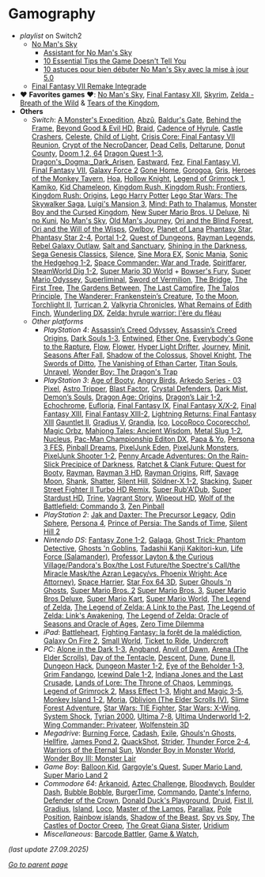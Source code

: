 # Gamography

* *playlist* on Switch2
  * [No Man's Sky](https://en.wikipedia.org/wiki/No_Man%27s_Sky)
    * [Assistant for No Man's Sky](https://nmsassistant.com/)
    * [10 Essential Tips the Game Doesn't Tell You](https://www.youtube.com/watch?v=GtwQ3cyv-3E)
    * [10 astuces pour bien débuter No Man's Sky avec la mise à jour 5.0](https://www.millenium.org/guide/416026.html)
  * [Final Fantasy VII Remake Integrade](https://fr.wikipedia.org/wiki/Final_Fantasy_VII_Remake)
* :heart: **Favorites games** :heart::
  [No Man's Sky](https://en.wikipedia.org/wiki/No_Man%27s_Sky),
  [Final Fantasy XII](https://en.wikipedia.org/wiki/Final_Fantasy_XII),
  [Skyrim](https://en.wikipedia.org/wiki/The_Elder_Scrolls_V:_Skyrim),
  [Zelda - Breath of the Wild](https://en.wikipedia.org/wiki/The_Legend_of_Zelda:_Breath_of_the_Wild)
  & [Tears of the Kingdom](https://en.wikipedia.org/wiki/The_Legend_of_Zelda:_Tears_of_the_Kingdom),
* **Others**
  * _Switch_:
    [A Monster's Expedition](https://www.monsterexpedition.com/),
    [Abzû](https://en.wikipedia.org/wiki/Abz%C3%BB),
    [Baldur's Gate](https://en.wikipedia.org/wiki/Baldur%27s_Gate),
    [Behind the Frame](https://en.wikipedia.org/wiki/Behind_the_Frame%3A_The_Finest_Scenery),
    [Beyond Good & Evil HD](https://en.wikipedia.org/wiki/Beyond_Good_%26_Evil_(video_game)),
    [Braid](https://en.wikipedia.org/wiki/Braid_(video_game)),
    [Cadence of Hyrule](https://en.wikipedia.org/wiki/Cadence_of_Hyrule),
    [Castle Crashers](https://en.wikipedia.org/wiki/Castle_Crashers),
    [Celeste](https://en.wikipedia.org/wiki/Celeste_(video_game)),
    [Child of Light](https://en.wikipedia.org/wiki/Child_of_Light),
    [Crisis Core: Final Fantasy VII Reunion](https://en.wikipedia.org/wiki/Crisis_Core:_Final_Fantasy_VII),
    [Crypt of the NecroDancer](https://en.wikipedia.org/wiki/Crypt_of_the_NecroDancer),
    [Dead Cells](https://en.wikipedia.org/wiki/Dead_Cells),
    [Deltarune](https://en.wikipedia.org/wiki/Deltarune),
    [Donut County](https://en.wikipedia.org/wiki/Donut_County),
    [Doom 1,2, 64](https://en.wikipedia.org/wiki/Doom_(1993_video_game))
    [Dragon Quest 1-3](https://en.wikipedia.org/wiki/Dragon_Quest),
    [Dragon's_Dogma:_Dark_Arisen](https://en.wikipedia.org/wiki/Dragon%27s_Dogma#Dragon's_Dogma:_Dark_Arisen),
    [Eastward](https://en.wikipedia.org/wiki/Eastward_(video_game)),
    [Fez](https://en.wikipedia.org/wiki/Fez_(video_game)),
    [Final Fantasy VI](https://en.wikipedia.org/wiki/Final_Fantasy_VI),
    [Final Fantasy VII](https://en.wikipedia.org/wiki/Final_Fantasy_VII),
    [Galaxy Force 2](https://en.wikipedia.org/wiki/Galaxy_Force)
    [Gone Home](https://en.wikipedia.org/wiki/Gone_Home),
    [Gorogoa](https://en.wikipedia.org/wiki/Gorogoa),
    [Gris](https://en.wikipedia.org/wiki/Gris),
    [Heroes of the Monkey Tavern](https://heroesofthemonkeytavern.com/),
    [Hoa](https://www.hoathegame.com/),
    [Hollow Knight](https://en.wikipedia.org/wiki/Hollow_Knight),
    [Legend of Grimrock 1](https://en.wikipedia.org/wiki/Legend_of_Grimrock),
    [Kamiko](https://en.wikipedia.org/wiki/Kamiko),
    [Kid Chameleon](https://en.wikipedia.org/wiki/Kid_Chameleon),
    [Kingdom Rush, Kingdom Rush: Frontiers](https://en.wikipedia.org/wiki/Kingdom_Rush),
    [Kingdom Rush: Origins](https://en.wikipedia.org/wiki/Kingdom_Rush:_Origins),
    [Lego Harry Potter](https://en.wikipedia.org/wiki/Lego_Harry_Potter:_Years_1%E2%80%934)
    [Lego Star Wars: The Skywalker Saga](https://en.wikipedia.org/wiki/Lego_Star_Wars:_The_Skywalker_Saga),
    [Luigi's Mansion 3](https://en.wikipedia.org/wiki/Luigi%27s_Mansion_3),
    [Mind: Path to Thalamus](https://en.wikipedia.org/wiki/Mind:_Path_to_Thalamus),
    [Monster Boy and the Cursed Kingdom](https://en.wikipedia.org/wiki/Monster_Boy_and_the_Cursed_Kingdom),
    [New Super Mario Bros. U Deluxe](https://en.wikipedia.org/wiki/New_Super_Mario_Bros._U),
    [Ni no Kuni](https://en.wikipedia.org/wiki/Ni_no_Kuni),
    [No Man's Sky](https://en.wikipedia.org/wiki/No_Man%27s_Sky),
    [Old Man's Journey](https://en.wikipedia.org/wiki/Old_Man%27s_Journey),
    [Ori and the Blind Forest](https://en.wikipedia.org/wiki/Ori_and_the_Blind_Forest),
    [Ori and the Will of the Wisps](https://en.wikipedia.org/wiki/Ori_and_the_Will_of_the_Wisps),
    [Owlboy](https://en.wikipedia.org/wiki/Owlboy),
    [Planet of Lana](https://en.wikipedia.org/wiki/Planet_of_Lana)
    [Phantasy Star](https://en.wikipedia.org/wiki/Phantasy_Star_(video_game)),
    [Phantasy Star 2-4](https://en.wikipedia.org/wiki/Phantasy_Star_II),
    [Portal 1-2](https://en.wikipedia.org/wiki/Portal_(video_game)),
    [Quest of Dungeons](https://en.wikipedia.org/wiki/Quest_of_Dungeons),
    [Rayman Legends](https://en.wikipedia.org/wiki/Rayman_Legends),
    [Rebel Galaxy Outlaw](https://en.wikipedia.org/wiki/Rebel_Galaxy_Outlaw),
    [Salt and Sanctuary](https://en.wikipedia.org/wiki/Salt_and_Sanctuary),
    [Shining in the Darkness](https://en.wikipedia.org/wiki/Shining_in_the_Darkness),
    [Sega Genesis Classics](https://en.wikipedia.org/wiki/Sega_Genesis_Classics),
    [Silence](https://en.wikipedia.org/wiki/Silence_(video_game)),
    [Sine Mora EX](https://en.wikipedia.org/wiki/Sine_Mora),
    [Sonic Mania](https://en.wikipedia.org/wiki/Sonic_Mania),
    [Sonic the Hedgehog 1-2](https://en.wikipedia.org/wiki/Sonic_the_Hedgehog_(1991_video_game)),
    [Space Commander: War and Trade](https://store.steampowered.com/app/1449750/Space_Commander_War_and_Trade/),
    [Spiritfarer](https://en.wikipedia.org/wiki/Spiritfarer),
    [SteamWorld Dig 1-2](https://en.wikipedia.org/wiki/SteamWorld_Dig),
    [Super Mario 3D World](https://en.wikipedia.org/wiki/Super_Mario_3D_World) +
    [Bowser's Fury](https://en.wikipedia.org/wiki/Bowser%27s_Fury),
    [Super Mario Odyssey](https://en.wikipedia.org/wiki/Super_Mario_Odyssey),
    [Superliminal](https://en.wikipedia.org/wiki/Superliminal),
    [Sword of Vermilion](https://en.wikipedia.org/wiki/Sword_of_Vermilion),
    [The Bridge](https://en.wikipedia.org/wiki/The_Bridge_(video_game)),
    [The First Tree](https://en.wikipedia.org/wiki/The_First_Tree),
    [The Gardens Between](https://en.wikipedia.org/wiki/The_Gardens_Between),
    [The Last Campfire](https://en.wikipedia.org/wiki/The_Last_Campfire),
    [The Talos Principle](https://en.wikipedia.org/wiki/The_Talos_Principle),
    [The Wanderer: Frankenstein’s Creature](https://store.steampowered.com/app/966670/The_Wanderer_Frankensteins_Creature/),
    [To the Moon](https://en.wikipedia.org/wiki/To_the_Moon),
    [Torchlight II](https://en.wikipedia.org/wiki/Torchlight_II),
    [Turrican 2](https://www.lemon64.com/game/turrican-2),
    [Valkyria Chronicles](https://en.wikipedia.org/wiki/Valkyria_Chronicles_(video_game)),
    [What Remains of Edith Finch](https://en.wikipedia.org/wiki/What_Remains_of_Edith_Finch),
    [Wunderling DX](https://store.steampowered.com/app/732930/Wunderling_DX/),
    [Zelda: hyrule warrior: l'ère du fléau](https://en.wikipedia.org/wiki/Hyrule_Warriors:_Age_of_Calamity)
  * _Other platforms_
    * _PlayStation 4_:
      [Assassin’s Creed Odyssey](https://fr.wikipedia.org/wiki/Assassin%27s_Creed_Odyssey),
      [Assassin’s Creed Origins](https://fr.wikipedia.org/wiki/Assassin%27s_Creed_Origins),
      [Dark Souls 1-3](https://fr.wikipedia.org/wiki/Dark_Souls),
      [Entwined](https://en.wikipedia.org/wiki/Entwined_(video_game)),
      [Ether One](https://en.wikipedia.org/wiki/Ether_One),
      [Everybody's Gone to the Rapture](https://en.wikipedia.org/wiki/Everybody%27s_Gone_to_the_Rapture),
      [Flow](https://en.wikipedia.org/wiki/Flow_(video_game)),
      [Flower](https://en.wikipedia.org/wiki/Flower_(video_game)),
      [Hyper Light Drifter](https://en.wikipedia.org/wiki/Hyper_Light_Drifter),
      [Journey](https://en.wikipedia.org/wiki/Journey_(2012_video_game)),
      [Minit](https://en.wikipedia.org/wiki/Minit),
      [Seasons After Fall](https://en.wikipedia.org/wiki/Seasons_After_Fall),
      [Shadow of the Colossus](https://en.wikipedia.org/wiki/Shadow_of_the_Colossus),
      [Shovel Knight](https://en.wikipedia.org/wiki/Shovel_Knight),
      [The Swords of Ditto](https://en.wikipedia.org/wiki/The_Swords_of_Ditto),
      [The Vanishing of Ethan Carter](https://en.wikipedia.org/wiki/The_Vanishing_of_Ethan_Carter),
      [Titan Souls](https://en.wikipedia.org/wiki/Titan_Souls),
      [Unravel](https://en.wikipedia.org/wiki/Unravel_(video_game)),
      [Wonder Boy: The Dragon's Trap](https://en.wikipedia.org/wiki/Wonder_Boy:_The_Dragon%27s_Trap)
    * _PlayStation 3_:
      [Age of Booty](https://en.wikipedia.org/wiki/Age_of_Booty),
      [Angry Birds](https://en.wikipedia.org/wiki/Angry_Birds),
      [Arkedo Series - 03 Pixel](https://www.pastagames.com/arkedo-series-03-pixel/),
      [Astro Tripper](https://store.steampowered.com/app/110600/Astro_Tripper/),
      [Blast Factor](https://en.wikipedia.org/wiki/Blast_Factor),
      [Crystal Defenders](https://en.wikipedia.org/wiki/Crystal_Defenders),
      [Dark Mist](https://en.wikipedia.org/wiki/Dark_Mist),
      [Demon’s Souls](https://en.wikipedia.org/wiki/Demon%27s_Souls),
      [Dragon Age: Origins](https://en.wikipedia.org/wiki/Dragon_Age:_Origins),
      [Dragon’s Lair 1-2](https://en.wikipedia.org/wiki/Dragon%27s_Lair),
      [Echochrome](https://en.wikipedia.org/wiki/Echochrome),
      [Eufloria](https://en.wikipedia.org/wiki/Eufloria),
      [Final Fantasy IX](https://en.wikipedia.org/wiki/Final_Fantasy_IX),
      [Final Fantasy X/X-2](https://en.wikipedia.org/wiki/Final_Fantasy_X/X-2_HD_Remaster),
      [Final Fantasy XIII](https://en.wikipedia.org/wiki/Final_Fantasy_XIII),
      [Final Fantasy XIII-2](https://en.wikipedia.org/wiki/Final_Fantasy_XIII-2),
      [Lightning Returns: Final Fantasy XIII](https://en.wikipedia.org/wiki/Lightning_Returns:_Final_Fantasy_XIII)
      [Gauntlet II](https://en.wikipedia.org/wiki/Gauntlet_II),
      [Gradius V](https://en.wikipedia.org/wiki/Gradius_V),
      [Grandia](https://en.wikipedia.org/wiki/Grandia),
      [Ico](https://en.wikipedia.org/wiki/Ico),
      [LocoRoco Cocoreccho!](https://en.wikipedia.org/wiki/LocoRoco_Cocoreccho!),
      [Magic Orbz](https://en.wikipedia.org/wiki/Magic_Orbz),
      [Mahjong Tales: Ancient Wisdom](https://en.wikipedia.org/wiki/Mahjong_Tales:_Ancient_Wisdom),
      [Metal Slug 1-2](https://en.wikipedia.org/wiki/Metal_Slug),
      [Nucleus](https://en.wikipedia.org/wiki/Nucleus_(video_game)),
      [Pac-Man Championship Editon DX](https://en.wikipedia.org/wiki/Pac-Man_Championship_Edition_DX),
      [Papa & Yo](https://en.wikipedia.org/wiki/Papo_%26_Yo),
      [Persona 3 FES](https://en.wikipedia.org/wiki/Persona_3#Persona_3_FES),
      [Pinball Dreams](https://en.wikipedia.org/wiki/Pinball_Dreams),
      [PixelJunk Eden](https://en.wikipedia.org/wiki/PixelJunk_Eden),
      [PixelJunk Monsters](https://en.wikipedia.org/wiki/PixelJunk_Monsters),
      [PixelJunk Shooter 1-2](https://en.wikipedia.org/wiki/PixelJunk_Shooter),
      [Penny Arcade Adventures: On the Rain-Slick Precipice of Darkness](https://en.wikipedia.org/wiki/Penny_Arcade_Adventures:_On_the_Rain-Slick_Precipice_of_Darkness),
      [Ratchet & Clank Future: Quest for Booty](https://en.wikipedia.org/wiki/Ratchet_%26_Clank_Future:_Quest_for_Booty),
      [Rayman](https://en.wikipedia.org/wiki/Rayman_(video_game)),
      [Rayman 3 HD](https://en.wikipedia.org/wiki/Rayman_3:_Hoodlum_Havoc#HD_version),
      [Rayman Origins](https://en.wikipedia.org/wiki/Rayman_Origins),
      Riff,
      [Savage Moon](https://en.wikipedia.org/wiki/Savage_Moon),
      [Shank](https://en.wikipedia.org/wiki/Shank_(video_game)),
      [Shatter](https://en.wikipedia.org/wiki/Shatter_(video_game)),
      [Silent Hill](https://en.wikipedia.org/wiki/Silent_Hill_(video_game)),
      [Söldner-X 1-2](https://en.wikipedia.org/wiki/S%C3%B6ldner-X:_Himmelsst%C3%BCrmer),
      [Stacking](https://en.wikipedia.org/wiki/Stacking_(video_game)),
      [Super Street Fighter II Turbo HD Remix](https://en.wikipedia.org/wiki/Super_Street_Fighter_II_Turbo_HD_Remix),
      [Super Rub'A'Dub](https://en.wikipedia.org/wiki/Super_Rub_%27a%27_Dub),
      [Super Stardust HD](https://en.wikipedia.org/wiki/Super_Stardust_HD),
      [Trine](https://en.wikipedia.org/wiki/Trine_(video_game)),
      [Vagrant Story](https://en.wikipedia.org/wiki/Vagrant_Story),
      [Wipeout HD](https://en.wikipedia.org/wiki/Wipeout_HD),
      [Wolf of the Battlefield: Commando 3](https://en.wikipedia.org/wiki/Wolf_of_the_Battlefield:_Commando_3),
      [Zen Pinball](https://en.wikipedia.org/wiki/Zen_Pinball)
    * _PlayStation 2_:
      [Jak and Daxter: The Precursor Legacy](https://en.wikipedia.org/wiki/Jak_and_Daxter:_The_Precursor_Legacy), 
      [Odin Sphere](https://en.wikipedia.org/wiki/Odin_Sphere),
      [Persona 4](https://en.wikipedia.org/wiki/Persona_4),
      [Prince of Persia: The Sands of Time](https://en.wikipedia.org/wiki/Prince_of_Persia:_The_Sands_of_Time),
      [Silent Hill 2](https://en.wikipedia.org/wiki/Silent_Hill_2)
    * _Nintendo DS_:
      [Fantasy Zone 1-2](https://en.wikipedia.org/wiki/Fantasy_Zone),
      [Galaga](https://en.wikipedia.org/wiki/Galaga),
      [Ghost Trick: Phantom Detective](https://en.wikipedia.org/wiki/Ghost_Trick:_Phantom_Detective),
      [Ghosts 'n Goblins](https://en.wikipedia.org/wiki/Ghosts_%27n_Goblins),
      [Tadashii Kanji Kakitori-kun](https://tcrf.net/DS_Kageyama_Method:_Tadashii_Kanji_Kakitori-kun_-_Kondo_wa_Kanken_Taisaku_Dayo!),
      [Life Force (Salamander)](https://en.wikipedia.org/wiki/Salamander_(video_game)),
      [Professor Layton & the Curious Village/Pandora's Box/the Lost Future/the Spectre's Call/the Miracle Mask/the Azran Legacy/vs. Phoenix Wright: Ace Attorney)](https://en.wikipedia.org/wiki/Professor_Layton),
      [Space Harrier](https://en.wikipedia.org/wiki/Space_Harrier),
      [Star Fox 64 3D](https://en.wikipedia.org/wiki/Star_Fox_64_3D),
      [Super Ghouls 'n Ghosts](https://en.wikipedia.org/wiki/Super_Ghouls_%27n_Ghosts),
      [Super Mario Bros. 2](https://en.wikipedia.org/wiki/Super_Mario_Bros._2)
      [Super Mario Bros. 3](https://en.wikipedia.org/wiki/Super_Mario_Bros._3),
      [Super Mario Bros Deluxe](https://en.wikipedia.org/wiki/Super_Mario_Bros.#Super_Mario_Bros._Deluxe),
      [Super Mario Kart](https://en.wikipedia.org/wiki/Super_Mario_Kart),
      [Super Mario World](https://en.wikipedia.org/wiki/Super_Mario_World),
      [The Legend of Zelda](https://en.wikipedia.org/wiki/The_Legend_of_Zelda_(video_game)),
      [The Legend of Zelda: A Link to the Past](https://en.wikipedia.org/wiki/The_Legend_of_Zelda:_A_Link_to_the_Past),
      [The Legend of Zelda: Link's Awakening](https://en.wikipedia.org/wiki/The_Legend_of_Zelda:_Link%27s_Awakening),
      [The Legend of Zelda: Oracle of Seasons and Oracle of Ages](https://en.wikipedia.org/wiki/The_Legend_of_Zelda:_Oracle_of_Seasons_and_Oracle_of_Ages),
      [Zero Time Dilemma](https://en.wikipedia.org/wiki/Zero_Time_Dilemma)
    * _iPad_:
      [Battleheart](https://en.wikipedia.org/wiki/Battleheart),
      [Fighting Fantasy: la forêt de la malédiction](https://en.wikipedia.org/wiki/Fighting_Fantasy#Video_games),
      [Galaxy On Fire 2](https://en.wikipedia.org/wiki/Galaxy_On_Fire_2),
      [Small World](https://store.steampowered.com/app/235620/Small_World/?l=french),
      [Ticket to Ride](https://en.wikipedia.org/wiki/Ticket_to_Ride_(video_game)),
      [Undercroft](https://www.dungeoncrawlers.org/game/undercroft/)
    * _PC_:
      [Alone in the Dark 1-3](https://en.wikipedia.org/wiki/Alone_in_the_Dark),
      [Angband](https://en.wikipedia.org/wiki/Angband_(video_game)),
      [Anvil of Dawn](https://en.wikipedia.org/wiki/Anvil_of_Dawn),
      [Arena (The Elder Scrolls)](https://en.wikipedia.org/wiki/The_Elder_Scrolls:_Arena),
      [Day of the Tentacle](https://fr.wikipedia.org/wiki/Day_of_the_Tentacle),
      [Descent](https://en.wikipedia.org/wiki/Descent_(video_game)),
      [Dune](https://en.wikipedia.org/wiki/Dune_(video_game)),
      [Dune II](https://en.wikipedia.org/wiki/Dune_II),
      [Dungeon Hack](https://en.wikipedia.org/wiki/Dungeon_Hack),
      [Dungeon Master 1-2](https://en.wikipedia.org/wiki/Dungeon_Master_(video_game)),
      [Eye of the Beholder 1-3](https://en.wikipedia.org/wiki/Eye_of_the_Beholder_(video_game)),
      [Grim Fandango](https://en.wikipedia.org/wiki/Grim_Fandango),
      [Icewind Dale 1-2](https://en.wikipedia.org/wiki/Icewind_Dale),
      [Indiana Jones and the Last Crusade](https://en.wikipedia.org/wiki/Indiana_Jones_and_the_Last_Crusade:_The_Graphic_Adventure),
      [Lands of Lore: The Throne of Chaos](https://en.wikipedia.org/wiki/Lands_of_Lore:_The_Throne_of_Chaos),
      [Lemmings](https://en.wikipedia.org/wiki/Lemmings_(video_game)),
      [Legend of Grimrock 2](https://en.wikipedia.org/wiki/Legend_of_Grimrock),
      [Mass Effect 1-3](https://en.wikipedia.org/wiki/Mass_Effect_(video_game)),
      [Might and Magic 3-5](https://en.wikipedia.org/wiki/Might_and_Magic),
      [Monkey Island 1-2](https://en.wikipedia.org/wiki/Monkey_Island),
      [Moria](https://en.wikipedia.org/wiki/Moria_(1983_video_game)),
      [Oblivion (The Elder Scrolls IV)](https://en.wikipedia.org/wiki/The_Elder_Scrolls_IV:_Oblivion),
      [Slime Forest Adventure](https://lrnj.com/),
      [Star Wars: TIE Fighter](https://en.wikipedia.org/wiki/Star_Wars:_TIE_Fighter),
      [Star Wars: X-Wing](https://en.wikipedia.org/wiki/Star_Wars:_X-Wing_(video_game)),
      [System Shock](https://en.wikipedia.org/wiki/System_Shock),
      [Tyrian 2000](https://en.wikipedia.org/wiki/Tyrian_(video_game)),
      [Ultima 7-8](https://en.wikipedia.org/wiki/Ultima_VII:_The_Black_Gate),
      [Ultima Underworld 1-2](https://en.wikipedia.org/wiki/Ultima_Underworld:_The_Stygian_Abyss),
      [Wing Commander: Privateer](https://en.wikipedia.org/wiki/Wing_Commander:_Privateer),
      [Wolfenstein 3D](https://en.wikipedia.org/wiki/Wolfenstein_3D)
    * _Megadrive_:
      [Burning Force](https://en.wikipedia.org/wiki/Burning_Force),
      [Cadash](https://en.wikipedia.org/wiki/Cadash),
      [Exile](https://en.wikipedia.org/wiki/Exile_(1988_video_game_series)),
      [Ghouls'n Ghosts](https://en.wikipedia.org/wiki/Ghouls_%27n_Ghosts),
      [Hellfire](https://en.wikipedia.org/wiki/Hellfire_(video_game)),
      [James Pond 2](https://en.wikipedia.org/wiki/James_Pond_2),
      [QuackShot](https://en.wikipedia.org/wiki/QuackShot),
      [Strider](https://en.wikipedia.org/wiki/Strider_(1989_arcade_game)),
      [Thunder Force 2-4](https://en.wikipedia.org/wiki/Thunder_Force_III),
      [Warriors of the Eternal Sun](https://en.wikipedia.org/wiki/Dungeons_%26_Dragons:_Warriors_of_the_Eternal_Sun),
      [Wonder Boy in Monster World](https://en.wikipedia.org/wiki/Wonder_Boy_in_Monster_World),
      [Wonder Boy III: Monster Lair](https://en.wikipedia.org/wiki/Wonder_Boy_III:_Monster_Lair)
    * _Game Boy_:
      [Balloon Kid](https://en.wikipedia.org/wiki/Balloon_Kid),
      [Gargoyle's Quest](https://en.wikipedia.org/wiki/Gargoyle%27s_Quest),
      [Super Mario Land](https://en.wikipedia.org/wiki/Super_Mario_Land),
      [Super Mario Land 2](https://en.wikipedia.org/wiki/Super_Mario_Land_2:_6_Golden_Coins)
    * _Commodore 64_:
      [Arkanoid](https://www.lemon64.com/game/arkanoid),
      [Aztec Challenge](https://en.wikipedia.org/wiki/Aztec_Challenge),
      [Bloodwych](https://en.wikipedia.org/wiki/Bloodwych),
      [Boulder Dash](https://en.wikipedia.org/wiki/Boulder_Dash_(video_game)),
      [Bubble Bobble](https://en.wikipedia.org/wiki/Bubble_Bobble),
      [BurgerTime](https://en.wikipedia.org/wiki/BurgerTime),
      [Commando](https://www.lemon64.com/game/commando),
      [Dante's Inferno](https://www.lemon64.com/game/dantes-inferno),
      [Defender of the Crown](https://www.lemon64.com/game/defender-of-the-crown),
      [Donald Duck's Playground](https://www.lemon64.com/game/donald-ducks-playground),
      [Druid](https://www.lemon64.com/game/druid),
      [Fist II](https://www.lemon64.com/game/fist-2),
      [Gradius](https://en.wikipedia.org/wiki/Gradius),
      [Island](https://www.myabandonware.com/game/island-lzq),
      [Loco](https://www.lemon64.com/game/loco),
      [Master of the Lamps](https://www.lemon64.com/game/master-of-the-lamps),
      [Parallax](https://www.lemon64.com/game/parallax),
      [Pole Position](https://www.lemon64.com/game/pole-position),
      [Rainbow islands](https://www.lemon64.com/game/rainbow-islands),
      [Shadow of the Beast](https://www.lemon64.com/game/shadow-of-the-beast),
      [Spy vs Spy](https://www.lemon64.com/game/spy-vs-spy),
      [The Castles of Doctor Creep](https://www.lemon64.com/game/castles-of-doctor-creep),
      [The Great Giana Sister](https://www.lemon64.com/game/great-giana-sisters),
      [Uridium](https://www.lemon64.com/game/uridium)
    * _Miscellaneous_:
      [Barcode Battler](https://fr.wikipedia.org/wiki/Barcode_Battler),
      [Game & Watch](https://en.wikipedia.org/wiki/Game_%26_Watch),

_(last update 27.09.2025)_

[*Go to parent page*](../README.md)
